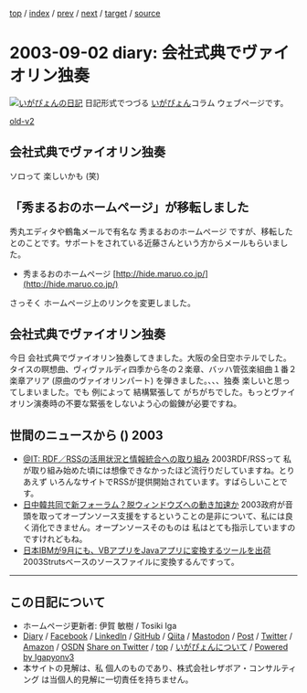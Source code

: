[top](../index.html) 
 / [index](index.html) 
 / [prev](ig030901.html) 
 / [next](ig030903.html) 
 / [target](https://www.igapyon.jp/igapyon/diary/2003/ig030902.html) 
 / [source](https://github.com/igapyon/diary/blob/master/2003/ig030902.src.md) 

2003-09-02 diary: 会社式典でヴァイオリン独奏
=====================================================================================================
[![いがぴょんの日記](https://www.igapyon.jp/igapyon/diary/images/iga200306s.jpg "いがぴょん")](https://www.igapyon.jp/igapyon/diary/memo/memoigapyon.html) 日記形式でつづる [いがぴょん](https://www.igapyon.jp/igapyon/diary/memo/memoigapyon.html)コラム ウェブページです。

[old-v2](ig030902-orig.html)

## 会社式典でヴァイオリン独奏

ソロって 楽しいかも (笑)


## 「秀まるおのホームページ」が移転しました

秀丸エディタや鶴亀メールで有名な 秀まるおのホームページ ですが、移転したとのことです。サポートをされている近藤さんという方からメールもらいました。

* 秀まるおのホームページ
  [http://hide.maruo.co.jp/](http://hide.maruo.co.jp/)

さっそく ホームページ上のリンクを変更しました。

## 会社式典でヴァイオリン独奏

今日 会社式典でヴァイオリン独奏してきました。大阪の全日空ホテルでした。タイスの瞑想曲、ヴィヴァルディ四季から冬の２楽章、バッハ管弦楽組曲１番２楽章アリア (原曲のヴァイオリンパート) を弾きました。、、、独奏 楽しいと思ってしまいました。でも 例によって 結構緊張して がちがちでした。もっとヴァイオリン演奏時の不要な緊張をしないよう心の鍛錬が必要ですね。

## 世間のニュースから () 2003

* [@IT: RDF／RSSの活用状況と情報統合への取り組み](http://www.atmarkit.co.jp/fxml/survey/survey10/xml10.html)  2003RDF/RSSって 私が取り組み始めた頃には想像できなかったほど流行りだしていますね。とりあえず いろんなサイトでRSSが提供開始されています。すばらしいことです。
* [日中韓共同で新フォーラム？脱ウィンドウズへの動き加速か](http://linux.ascii24.com/linux/news/today/2003/08/31/645713-000.html)  2003政府が音頭を取ってオープンソース支援をするということの是非について、私には良く消化できません。オープンソースそのものは 私はとても指示していますのですけれどもね。
* [日本IBMが9月にも、VBアプリをJavaアプリに変換するツールを出荷](http://itpro.nikkeibp.co.jp/free/NC/NEWS/20030828/134318/)  2003Strutsベースのソースファイルに変換するんですって。


----------------------------------------------------------------------------------------------------

## この日記について

* ホームページ更新者: 伊賀 敏樹 / Tosiki Iga
* [Diary](https://www.igapyon.jp/igapyon/diary/) / [Facebook](https://www.facebook.com/igapyon) / [LinkedIn](https://www.linkedin.com/in/toshikiiga) / [GitHub](https://github.com/igapyon) / [Qiita](https://qiita.com/igapyon) / [Mastodon](https://social.vivaldi.net/@igapyon) / [Post](https://post.news/igapyon) / [Twitter](https://twitter.com/ToshikiIga) / [Amazon](https://www.amazon.co.jp/%E4%BC%8A%E8%B3%80-%E6%95%8F%E6%A8%B9/e/B004LTQWCQ) / [OSDN](https://ja.osdn.net/users/iga/)
[Share on Twitter](https://twitter.com/intent/tweet?hashtags=igapyon%2Cdiary%2C%E3%81%84%E3%81%8C%E3%81%B4%E3%82%87%E3%82%93&text=%E4%BC%9A%E7%A4%BE%E5%BC%8F%E5%85%B8%E3%81%A7%E3%83%B4%E3%82%A1%E3%82%A4%E3%82%AA%E3%83%AA%E3%83%B3%E7%8B%AC%E5%A5%8F&url=https%3A%2F%2Fwww.igapyon.jp%2Figapyon%2Fdiary%2F2003%2Fig030902.html) / [top](../index.html) / [いがぴょんについて](https://www.igapyon.jp/igapyon/diary/memo/memoigapyon.html) / [Powered by Igapyonv3](https://github.com/igapyon/igapyonv3)
* 本サイトの見解は、私 個人のものであり、株式会社レザボア・コンサルティング は当個人的見解に一切責任を持ちません。 
